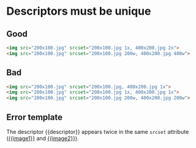 # Descriptors must be unique

## Good

```html
<img src="200x100.jpg" srcset="200x100.jpg 1x, 400x200.jpg 2x">
<img src="200x100.jpg" srcset="200x100.jpg 200w, 400x200.jpg 400w">
```

## Bad

```html
<img src="200x100.jpg" srcset="200x100.jpg, 400x200.jpg 1x">
<img src="200x100.jpg" srcset="200x100.jpg 1x, 400x200.jpg 1x">
<img src="200x100.jpg" srcset="200x100.jpg 200w, 400x200.jpg 200w">
```

## Error template

The descriptor {{descriptor}} appears twice in the same `srcset` attribute ([{{image1}}]({{image1Url}}) and [{{image2}}]({{image2Url}})).
